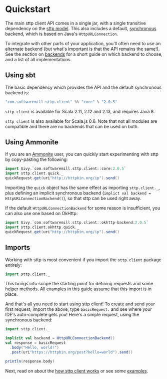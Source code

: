 # Quickstart

The main sttp client API comes in a single jar, with a single transitive dependency on the [sttp model](https://github.com/softwaremill/sttp-model). This also includes a default, [synchronous](backends/synchronous.html) backend, which is based on Java's `HttpURLConnection`. 

To integrate with other parts of your application, you'll often need to use an alternate backend (but what's important is that the API remains the same!). See the section on [backends](backends/summary.md) for a short guide on which backend to choose, and a list of all implementations.

## Using sbt

The basic dependency which provides the API and the default synchronous backend is:

```scala
"com.softwaremill.sttp.client" %% "core" % "2.0.5"
```

`sttp client` is available for Scala 2.11, 2.12 and 2.13, and requires Java 8.

`sttp client` is also available for Scala.js 0.6. Note that not all modules are compatible and there are no backends that can be used on both.

## Using Ammonite

If you are an [Ammonite](https://ammonite.io) user, you can quickly start experimenting with sttp by copy-pasting the following:

```scala
import $ivy.`com.softwaremill.sttp.client::core:2.0.5`
import sttp.client.quick._
quickRequest.get(uri"http://httpbin.org/ip").send()
```

Importing the `quick` object has the same effect as importing `sttp.client._`, plus defining an implicit synchronous backend (`implict val backend = HttpURLConnectionBackend()`), so that sttp can be used right away.

If the default `HttpURLConnectionBackend` for some reason is insufficient, you can also use one based on OkHttp:

```scala
import $ivy.`com.softwaremill.sttp.client::okhttp-backend:2.0.5`
import sttp.client.okhttp.quick._
quickRequest.get(uri"http://httpbin.org/ip").send()
```

## Imports

Working with sttp is most convenient if you import the `sttp.client` package entirely:

```scala
import sttp.client._
```

This brings into scope the starting point for defining requests and some helper methods. All examples in this guide assume that this import is in place.

And that's all you need to start using sttp client! To create and send your first request, import the above, type `basicRequest.` and see where your IDE's auto-complete gets you! Here's a simple request, using the synchronous backend:

```scala
import sttp.client._

implicit val backend = HttpURLConnectionBackend()
val response = basicRequest
  .body("Hello, world!")  
  .post(uri"https://httpbin.org/post?hello=world").send()

println(response.body)            
```

Next, read on about the [how sttp client works](how.html) or see some [examples](examples.html).
